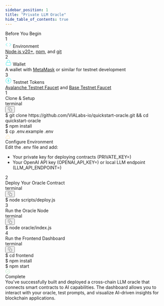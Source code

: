 ```yaml
---
sidebar_position: 1
title: "Private LLM Oracle"
hide_table_of_contents: true
---
```


<div className="doc-prerequisites">
  <div className="doc-prerequisites-title">Before You Begin</div>
  
<div className="doc-prerequisites-grid">
<div className="doc-prerequisites-item-card">
      <div className="doc-prerequisites-item-number">1</div>
      <div className="doc-prerequisites-item-header">
        <svg className="doc-prerequisites-icon" width="20" height="20" viewBox="0 0 24 24" fill="none" stroke="#00E5E5" strokeWidth="2" strokeLinecap="round" strokeLinejoin="round">
          <path d="M16 18l6-6-6-6"></path><path d="M8 6l-6 6 6 6"></path>
        </svg>
        <span className="doc-prerequisites-item-title">Environment</span>
      </div>
      <div className="doc-prerequisites-item-content">
        <a href="https://nodejs.org/" target="_blank" rel="noopener noreferrer" className="doc-prerequisites-link"><span className="doc-inline-code">Node.js v20+</span></a>, 
        <a href="https://docs.npmjs.com/downloading-and-installing-node-js-and-npm" target="_blank" rel="noopener noreferrer" className="doc-prerequisites-link"><span className="doc-inline-code">npm</span></a>, and 
        <a href="https://git-scm.com/downloads" target="_blank" rel="noopener noreferrer" className="doc-prerequisites-link"><span className="doc-inline-code">git</span></a>
      </div>
    </div>
    
<div className="doc-prerequisites-item-card">
      <div className="doc-prerequisites-item-number">2</div>
      <div className="doc-prerequisites-item-header">
        <svg className="doc-prerequisites-icon" width="20" height="20" viewBox="0 0 24 24" fill="none" stroke="#00E5E5" strokeWidth="2" strokeLinecap="round" strokeLinejoin="round">
          <rect x="3" y="11" width="18" height="11" rx="2" ry="2"></rect>
          <path d="M7 11V7a5 5 0 0 1 10 0v4"></path>
        </svg>
        <span className="doc-prerequisites-item-title">Wallet</span>
      </div>
      <div className="doc-prerequisites-item-content">
        A wallet with <a href="https://metamask.io/" target="_blank" rel="noopener noreferrer" className="doc-prerequisites-link"><span className="doc-inline-code">MetaMask</span></a> or similar for testnet development
      </div>
    </div>
    
<div className="doc-prerequisites-item-card">
      <div className="doc-prerequisites-item-number">3</div>
      <div className="doc-prerequisites-item-header">
        <svg className="doc-prerequisites-icon" width="20" height="20" viewBox="0 0 24 24" fill="none" stroke="#00E5E5" strokeWidth="2" strokeLinecap="round" strokeLinejoin="round">
          <circle cx="12" cy="12" r="10"></circle>
          <path d="M12 6v12"></path>
          <path d="M8 10h8"></path>
          <path d="M8 14h8"></path>
        </svg>
        <span className="doc-prerequisites-item-title">Testnet Tokens</span>
      </div>
      <div className="doc-prerequisites-item-content">
        <a href="https://core.app/en/tools/testnet-faucet/?subnet=c&token=c" target="_blank" rel="noopener noreferrer" className="doc-prerequisites-link"><span className="doc-inline-code">Avalanche Testnet Faucet</span></a> and 
        <a href="https://docs.base.org/chain/network-faucets" target="_blank" rel="noopener noreferrer" className="doc-prerequisites-link"><span className="doc-inline-code">Base Testnet Faucet</span></a>
      </div>
    </div>
  </div>
</div>

<div className="doc-step">
  <div className="doc-step-title">
    <div className="doc-step-number">1</div>
    Clone & Setup
  </div>
  <div className="doc-step-content">

<div className="doc-terminal">
  <div className="doc-terminal-header">
    <div className="doc-terminal-title">terminal</div>
    <button className="doc-terminal-copy" aria-label="Copy to clipboard">
      <svg width="14" height="14" viewBox="0 0 24 24" fill="none" stroke="currentColor" strokeWidth="2" strokeLinecap="round" strokeLinejoin="round">
        <rect x="9" y="9" width="13" height="13" rx="2" ry="2"></rect>
        <path d="M5 15H4a2 2 0 0 1-2-2V4a2 2 0 0 1 2-2h9a2 2 0 0 1 2 2v1"></path>
      </svg>
    </button>
  </div>
  <div className="doc-terminal-body">
    <div className="doc-terminal-line">
      <span className="doc-terminal-prompt">$</span>
      <span className="doc-terminal-command">
        <span className="command-string">git</span> clone <span className="command-string">https://github.com/VIALabs-io/quickstart-oracle.git</span> && <span className="command-string">cd</span> quickstart-oracle
      </span>
    </div>
    <div className="doc-terminal-line">
      <span className="doc-terminal-prompt">$</span>
      <span className="doc-terminal-command">
        <span className="command-string">npm</span> install
      </span>
    </div>
    <div className="doc-terminal-line">
      <span className="doc-terminal-prompt">$</span>
      <span className="doc-terminal-command">
        <span className="command-string">cp</span> .env.example .env
      </span>
    </div>
  </div>
</div>

<div className="doc-warning">
  <div className="doc-warning-icon">
    <svg width="16" height="16" viewBox="0 0 24 24" fill="none" stroke="#ffd07e" strokeWidth="2" strokeLinecap="round" strokeLinejoin="round">
      <path d="M10.29 3.86L1.82 18a2 2 0 0 0 1.71 3h16.94a2 2 0 0 0 1.71-3L13.71 3.86a2 2 0 0 0-3.42 0z"></path>
      <line x1="12" y1="9" x2="12" y2="13"></line>
      <line x1="12" y1="17" x2="12.01" y2="17"></line>
    </svg>
  </div>
  <div className="doc-warning-content">
    <div className="doc-warning-title">Configure Environment</div>
    Edit the <span className="doc-inline-code">.env</span> file and add:
    <ul>
      <li>Your private key for deploying contracts (<span className="doc-inline-code">PRIVATE_KEY=</span>)</li>
      <li>Your OpenAI API key (<span className="doc-inline-code">OPENAI_API_KEY=</span>) or local LLM endpoint (<span className="doc-inline-code">LLM_API_ENDPOINT=</span>)</li>
    </ul>
  </div>
</div>

  </div>
</div>

<div className="doc-step">
  <div className="doc-step-title">
    <div className="doc-step-number">2</div>
    Deploy Your Oracle Contract
  </div>
  <div className="doc-step-content">

<div className="doc-terminal">
  <div className="doc-terminal-header">
    <div className="doc-terminal-title">terminal</div>
    <button className="doc-terminal-copy" aria-label="Copy to clipboard">
      <svg width="14" height="14" viewBox="0 0 24 24" fill="none" stroke="currentColor" strokeWidth="2" strokeLinecap="round" strokeLinejoin="round">
        <rect x="9" y="9" width="13" height="13" rx="2" ry="2"></rect>
        <path d="M5 15H4a2 2 0 0 1-2-2V4a2 2 0 0 1 2-2h9a2 2 0 0 1 2 2v1"></path>
      </svg>
    </button>
  </div>
  <div className="doc-terminal-body">
    <div className="doc-terminal-line">
      <span className="doc-terminal-prompt">$</span>
      <span className="doc-terminal-command">
        <span className="command-string">node</span> scripts/deploy.js
      </span>
    </div>
  </div>
</div>


  </div>
</div>

<div className="doc-step">
  <div className="doc-step-title">
    <div className="doc-step-number">3</div>
    Run the Oracle Node
  </div>
  <div className="doc-step-content">

<div className="doc-terminal">
  <div className="doc-terminal-header">
    <div className="doc-terminal-title">terminal</div>
    <button className="doc-terminal-copy" aria-label="Copy to clipboard">
      <svg width="14" height="14" viewBox="0 0 24 24" fill="none" stroke="currentColor" strokeWidth="2" strokeLinecap="round" strokeLinejoin="round">
        <rect x="9" y="9" width="13" height="13" rx="2" ry="2"></rect>
        <path d="M5 15H4a2 2 0 0 1-2-2V4a2 2 0 0 1 2-2h9a2 2 0 0 1 2 2v1"></path>
      </svg>
    </button>
  </div>
  <div className="doc-terminal-body">
    <div className="doc-terminal-line">
      <span className="doc-terminal-prompt">$</span>
      <span className="doc-terminal-command">
        <span className="command-string">node</span> oracle/index.js
      </span>
    </div>
  </div>
</div>

  </div>
</div>

<div className="doc-step">
  <div className="doc-step-title">
    <div className="doc-step-number">4</div>
    Run the Frontend Dashboard
  </div>
  <div className="doc-step-content">

<div className="doc-terminal">
  <div className="doc-terminal-header">
    <div className="doc-terminal-title">terminal</div>
    <button className="doc-terminal-copy" aria-label="Copy to clipboard">
      <svg width="14" height="14" viewBox="0 0 24 24" fill="none" stroke="currentColor" strokeWidth="2" strokeLinecap="round" strokeLinejoin="round">
        <rect x="9" y="9" width="13" height="13" rx="2" ry="2"></rect>
        <path d="M5 15H4a2 2 0 0 1-2-2V4a2 2 0 0 1 2-2h9a2 2 0 0 1 2 2v1"></path>
      </svg>
    </button>
  </div>
  <div className="doc-terminal-body">
    <div className="doc-terminal-line">
      <span className="doc-terminal-prompt">$</span>
      <span className="doc-terminal-command">
        <span className="command-string">cd</span> frontend
      </span>
    </div>
    <div className="doc-terminal-line">
      <span className="doc-terminal-prompt">$</span>
      <span className="doc-terminal-command">
        <span className="command-string">npm</span> install
      </span>
    </div>
    <div className="doc-terminal-line">
      <span className="doc-terminal-prompt">$</span>
      <span className="doc-terminal-command">
        <span className="command-string">npm</span> start
      </span>
    </div>
  </div>
</div>

<div className="doc-success">
  <div className="doc-success-icon">
    <svg width="16" height="16" viewBox="0 0 24 24" fill="none" stroke="#7ad488" strokeWidth="2" strokeLinecap="round" strokeLinejoin="round">
      <path d="M22 11.08V12a10 10 0 1 1-5.93-9.14"></path>
      <polyline points="22 4 12 14.01 9 11.01"></polyline>
    </svg>
  </div>
  <div className="doc-success-content">
    <div className="doc-success-title">Complete</div>
    You've successfully built and deployed a cross-chain LLM oracle that connects smart contracts to AI capabilities. The dashboard allows you to interact with your oracle, test prompts, and visualize AI-driven insights for blockchain applications.
  </div>
</div>
  </div>
</div>